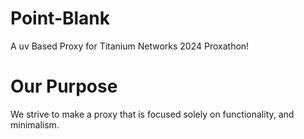 # Point-Blank
A uv Based Proxy for Titanium Networks 2024 Proxathon!

# Our Purpose
We strive to make a proxy that is focused solely on functionality, and minimalism.
